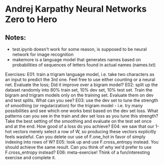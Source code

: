 # Andrej Karpathy Neural Networks Zero to Hero

## Notes:
- test.ipynb doesn't work for some reason, is supposed to be neural network for image recognition
- makemore is a language model that generates names based on probabilities of sequences of letters found in actual names (names.txt)


Exercises:
E01: train a trigram language model, i.e. take two characters as an input to predict the 3rd one. Feel free to use either counting or a neural net. Evaluate the loss; Did it improve over a bigram model?
E02: split up the dataset randomly into 80% train set, 10% dev set, 10% test set. Train the bigram and trigram models only on the training set. Evaluate them on dev and test splits. What can you see?
E03: use the dev set to tune the strength of smoothing (or regularization) for the trigram model - i.e. try many possibilities and see which one works best based on the dev set loss. What patterns can you see in the train and dev set loss as you tune this strength? Take the best setting of the smoothing and evaluate on the test set once and at the end. How good of a loss do you achieve?
E04: we saw that our 1-hot vectors merely select a row of W, so producing these vectors explicitly feels wasteful. Can you delete our use of F.one_hot in favor of simply indexing into rows of W?
E05: look up and use F.cross_entropy instead. You should achieve the same result. Can you think of why we'd prefer to use F.cross_entropy instead?
E06: meta-exercise! Think of a fun/interesting exercise and complete it.